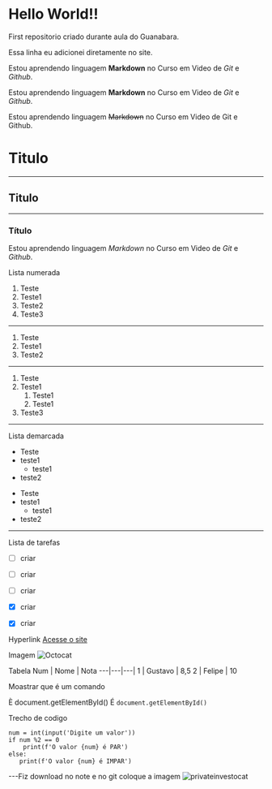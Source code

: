 # Hello World!!
 First repositorio criado durante aula do Guanabara. 
 
 Essa linha eu adicionei diretamente no site.


 Estou aprendendo linguagem **Markdown** no Curso em Video de *Git* e *Github*.

 Estou aprendendo linguagem __Markdown__ no Curso em Video de _Git_ e _Github_.

Estou aprendendo linguagem ~~Markdown~~ no Curso em Video de Git e Github.

# Titulo
---
## Titulo
***
### Título

Estou aprendendo linguagem *_Markdown_* no Curso em Video de *_Git_* e _*Github*_.

Lista numerada

1. Teste
1. Teste1
1. Teste2
1. Teste3
---
1. Teste
99. Teste1
256. Teste2
***
1. Teste
1. Teste1
    1. Teste1
    1. Teste1
1. Teste3
---
Lista demarcada

* Teste
* teste1
    * teste1
* teste2

- Teste
- teste1
    - teste1
- teste2
---
Lista de tarefas

 - [ ] criar
 - [ ] criar
 - [ ] criar
 - [X] criar
 - [X] criar


Hyperlink
[Acesse o site ](https://github.com/gustavoguanabara?tab=overview&from=2020-12-01&to=2020-12-31)

Imagem
![Octocat](https://octodex.github.com/yogitocat/)

Tabela
Num | Nome | Nota
---|---|---|
1 | Gustavo | 8,5
2 | Felipe | 10

Moastrar que é um comando 

È document.getElementById()
É  `document.getElementById()`

Trecho de codigo
```
num = int(input('Digite um valor'))
if num %2 == 0
    print(f'O valor {num} é PAR')
else:
   print(f'O valor {num} é IMPAR')  
```

---Fiz download no note e  no git coloque a imagem
![privateinvestocat](https://user-images.githubusercontent.com/85577735/122654383-54194400-d121-11eb-8e28-60156acfad87.jpg)